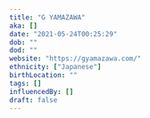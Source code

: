 ```yaml
---
title: "G YAMAZAWA"
aka: []
date: "2021-05-24T00:25:29"
dob: ""
dod: ""
website: "https://gyamazawa.com/"
ethnicity: ["Japanese"]
birthLocation: ""
tags: []
influencedBy: []
draft: false
---
```

